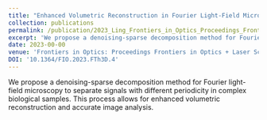 ```yaml
---
title: "Enhanced Volumetric Reconstruction in Fourier Light-Field Microscopy through Denoising-Sparse Decomposition"
collection: publications
permalink: /publication/2023_Ling_Frontiers_in_Optics_Proceedings_Frontiers_in_Optics__Laser_Science_2023_FiO_LS_2023
excerpt: 'We propose a denoising-sparse decomposition method for Fourier light-field microscopy to separate signals with different periodicity in complex biological samples. This process allows for enhanced volumetric reconstruction and accurate image analysis.'
date: 2023-00-00
venue: 'Frontiers in Optics: Proceedings Frontiers in Optics + Laser Science 2023, FiO, LS 2023'
DOI: '10.1364/FIO.2023.FTh3D.4'
---
```

We propose a denoising-sparse decomposition method for Fourier light-field microscopy to separate signals with different periodicity in complex biological samples. This process allows for enhanced volumetric reconstruction and accurate image analysis.
